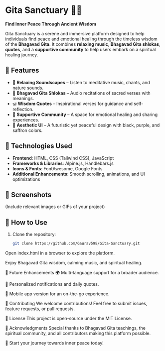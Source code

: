 # Gita Sanctuary 🌿✨  
**Find Inner Peace Through Ancient Wisdom**  

Gita Sanctuary is a serene and immersive platform designed to help individuals find peace and emotional healing through the timeless wisdom of the **Bhagavad Gita**. It combines **relaxing music**, **Bhagavad Gita shlokas**, **quotes**, and a **supportive community** to help users embark on a spiritual healing journey.  

## 🌟 Features  
- 🎵 **Relaxing Soundscapes** – Listen to meditative music, chants, and nature sounds.  
- 📜 **Bhagavad Gita Shlokas** – Audio recitations of sacred verses with meanings.  
- 🕉️ **Wisdom Quotes** – Inspirational verses for guidance and self-reflection.  
- 🤝 **Supportive Community** – A space for emotional healing and sharing experiences.  
- 🎨 **Aesthetic UI** – A futuristic yet peaceful design with black, purple, and saffron colors.  

## 🚀 Technologies Used  
- **Frontend**: HTML, CSS (Tailwind CSS), JavaScript  
- **Frameworks & Libraries**: Alpine.js, Handlebars.js  
- **Icons & Fonts**: FontAwesome, Google Fonts  
- **Additional Enhancements**: Smooth scrolling, animations, and UI optimizations  

## 📸 Screenshots  
(Include relevant images or GIFs of your project)  

## 🎯 How to Use  
1. Clone the repository:  
   ```sh
   git clone https://github.com/Gaurav598/Gita-Sanctuary.git
Open index.html in a browser to explore the platform.

Enjoy Bhagavad Gita wisdom, calming music, and spiritual healing.

📌 Future Enhancements
🌍 Multi-language support for a broader audience.

🔔 Personalized notifications and daily quotes.

📱 Mobile app version for an on-the-go experience.

🤝 Contributing
We welcome contributions! Feel free to submit issues, feature requests, or pull requests.

📜 License
This project is open-source under the MIT License.

🙏 Acknowledgments
Special thanks to Bhagavad Gita teachings, the spiritual community, and all contributors making this platform possible.

🌟 Start your journey towards inner peace today!
